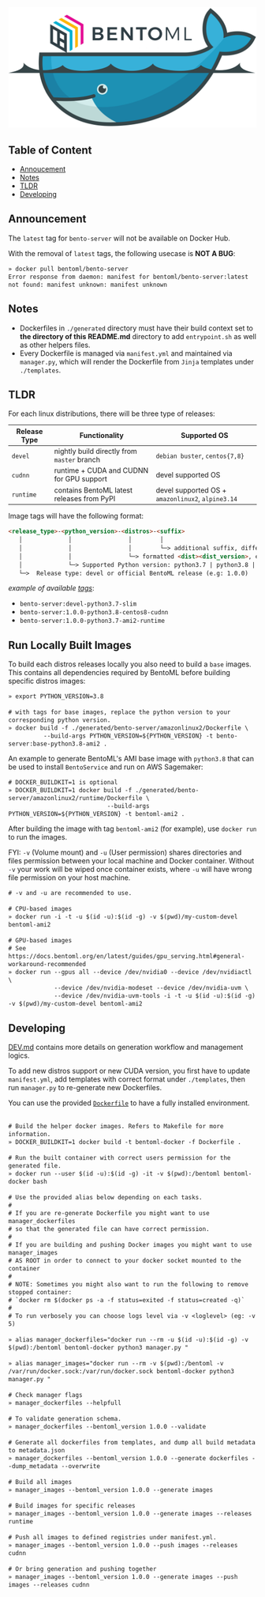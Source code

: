 ![bentoml-docker](tools/bentoml-docker.png)

## Table of Content
- [Annoucement](#announcement)
- [Notes](#notes)
- [TLDR](#tldr)
- [Developing](#developing)

## Announcement

The `latest` tag for `bento-server` will not be available on Docker Hub.

With the removal of `latest` tags, the following usecase is **NOT A BUG**:

```shell
» docker pull bentoml/bento-server
Error response from daemon: manifest for bentoml/bento-server:latest 
not found: manifest unknown: manifest unknown
```

## Notes
- Dockerfiles in `./generated` directory must have their build context set to **the directory of this README.md** directory to  add `entrypoint.sh` as well as other helpers files. 
- Every Dockerfile is managed via `manifest.yml` and maintained via `manager.py`, which will render the Dockerfile from `Jinja` templates under `./templates`.

## TLDR

For each linux distributions, there will be three type of releases:

| Release Type | Functionality | Supported OS |
|--------------|---------------| -------------|
| `devel`      | nightly build directly from `master` branch | `debian buster`, `centos{7,8}` |
| `cudnn`      | runtime + CUDA and CUDNN  for GPU support | devel supported OS |
| `runtime`    | contains BentoML latest releases from PyPI | devel supported OS + `amazonlinux2`, `alpine3.14` |

Image tags will have the following format:

```markdown
<release_type>-<python_version>-<distros>-<suffix>
   │             │                │        │
   │             │                │        └─> additional suffix, differentiate runtime and cudnn releases
   │             │                └─> formatted <dist><dist_version>, e.g: ami2, slim, centos7
   │             └─> Supported Python version: python3.7 | python3.8 | python3.9
   └─>  Release type: devel or official BentoML release (e.g: 1.0.0)                                           
```

_example of available [tags](https://hub.docker.com/repository/docker/bentoml/bento-server/tags?page=1&ordering=last_updated)_:
- `bento-server:devel-python3.7-slim`
- `bento-server:1.0.0-python3.8-centos8-cudnn`
- `bento-server:1.0.0-python3.7-ami2-runtime`

## Run Locally Built Images

To build each distros releases locally you also need to build a `base` images. This contains all dependencies required by
BentoML before building specific distros images:

```shell
» export PYTHON_VERSION=3.8

# with tags for base images, replace the python version to your corresponding python version.
» docker build -f ./generated/bento-server/amazonlinux2/Dockerfile \
          --build-args PYTHON_VERSION=${PYTHON_VERSION} -t bento-server:base-python3.8-ami2 .
```

An example to generate BentoML's AMI base image with `python3.8` that can be used to install `BentoService` and run on AWS Sagemaker:

```shell
# DOCKER_BUILDKIT=1 is optional
» DOCKER_BUILDKIT=1 docker build -f ./generated/bento-server/amazonlinux2/runtime/Dockerfile \
                            --build-args PYTHON_VERSION=${PYTHON_VERSION} -t bentoml-ami2 . 
```

After building the image with tag `bentoml-ami2` (for example), use `docker run` to run the images.

FYI: `-v` (Volume mount) and `-u` (User permission) shares directories and files permission between your local machine and Docker container.
Without `-v` your work will be wiped once container exists, where `-u` will have wrong file permission on your host machine.

```shell
# -v and -u are recommended to use.

# CPU-based images
» docker run -i -t -u $(id -u):$(id -g) -v $(pwd)/my-custom-devel bentoml-ami2

# GPU-based images
# See https://docs.bentoml.org/en/latest/guides/gpu_serving.html#general-workaround-recommended
» docker run --gpus all --device /dev/nvidia0 --device /dev/nvidiactl \
             --device /dev/nvidia-modeset --device /dev/nvidia-uvm \
             --device /dev/nvidia-uvm-tools -i -t -u $(id -u):$(id -g) -v $(pwd)/my-custom-devel bentoml-ami2
```

## Developing

[DEV.md](docs/DEV.md) contains more details on generation workflow and management logics.

To add new distros support or new CUDA version, you first have to update `manifest.yml`, add templates with correct format under `./templates`, then run `manager.py` to re-generate new Dockerfiles.

You can use the provided [`Dockerfile`](https://github.com/bentoml/BentoML/blob/master/docker/Dockerfile) to have a fully installed environment.
```shell

# Build the helper docker images. Refers to Makefile for more information.
» DOCKER_BUILDKIT=1 docker build -t bentoml-docker -f Dockerfile .

# Run the built container with correct users permission for the generated file.
» docker run --user $(id -u):$(id -g) -it -v $(pwd):/bentoml bentoml-docker bash 

# Use the provided alias below depending on each tasks.
#
# If you are re-generate Dockerfile you might want to use manager_dockerfiles 
# so that the generated file can have correct permission.
#
# If you are building and pushing Docker images you might want to use manager_images 
# AS ROOT in order to connect to your docker socket mounted to the container
#
# NOTE: Sometimes you might also want to run the following to remove stopped container:
# `docker rm $(docker ps -a -f status=exited -f status=created -q)`
#
# To run verbosely you can choose logs level via -v <loglevel> (eg: -v 5)

» alias manager_dockerfiles="docker run --rm -u $(id -u):$(id -g) -v $(pwd):/bentoml bentoml-docker python3 manager.py "

» alias manager_images="docker run --rm -v $(pwd):/bentoml -v /var/run/docker.sock:/var/run/docker.sock bentoml-docker python3 manager.py "

# Check manager flags
» manager_dockerfiles --helpfull

# To validate generation schema.
» manager_dockerfiles --bentoml_version 1.0.0 --validate

# Generate all dockerfiles from templates, and dump all build metadata to metadata.json
» manager_dockerfiles --bentoml_version 1.0.0 --generate dockerfiles --dump_metadata --overwrite

# Build all images
» manager_images --bentoml_version 1.0.0 --generate images

# Build images for specific releases
» manager_images --bentoml_version 1.0.0 --generate images --releases runtime

# Push all images to defined registries under manifest.yml.
» manager_images --bentoml_version 1.0.0 --push images --releases cudnn

# Or bring generation and pushing together
» manager_images --bentoml_version 1.0.0 --generate images --push images --releases cudnn
```

